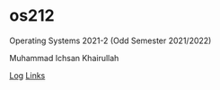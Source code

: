 # os212
Operating Systems 2021-2 (Odd Semester 2021/2022)

Muhammad Ichsan Khairullah

[Log](https://navalgaze.github.io/os212/TXT/mylog.txt)
[Links](https://navalgaze.github.io/os212/LINKS/links.md)
